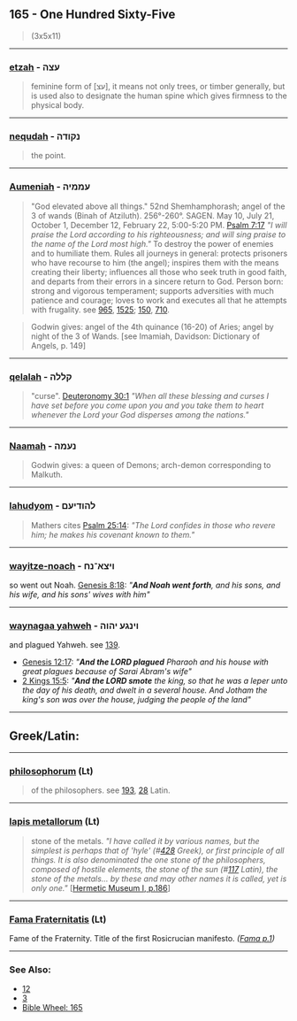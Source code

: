 ## 165 - One Hundred Sixty-Five
> (3x5x11)

---

### [etzah](/keys/OTzH) - עצה
> feminine form of [עצ], it means not only trees, or timber generally, but is used also to designate the human spine which gives firmness to the physical body.

---

### [nequdah](/keys/NQVDH) - נקודה
> the point.

---

### [Aumeniah](/keys/OMMIH) - עממיה
> "God elevated above all things." 52nd Shemhamphorash; angel of the 3 of wands (Binah of Atziluth). 256°-260°. SAGEN. May 10, July 21, October 1, December 12, February 22, 5:00-5:20 PM. [Psalm 7:17](http://biblehub.com/psalms/7-17.htm) *"I will praise the Lord according to his righteousness; and will sing praise to the name of the Lord most high."* To destroy the power of enemies and to humiliate them. Rules all journeys in general: protects prisoners who have recourse to him (the angel); inspires them with the means creating their liberty; influences all those who seek truth in good faith, and departs from their errors in a sincere return to God. Person born: strong and vigorous temperament; supports adversities with much patience and courage; loves to work and executes all that he attempts with frugality. see [965](965), [1525](1525); [150](150), [710](710).

> Godwin gives: angel of the 4th quinance (16-20) of Aries; angel by night of the 3 of Wands. [see Imamiah, Davidson: Dictionary of Angels, p. 149]

---

### [qelalah](/keys/QLLH) - קללה
> "curse". [Deuteronomy 30:1](http://biblehub.com/deuteronomy/30-1.htm) *"When all these blessing and curses I have set before you come upon you and you take them to heart whenever the Lord your God disperses among the nations."*

---

### [Naamah](/keys/NOMH) - נעמה
> Godwin gives: a queen of Demons; arch-demon corresponding to Malkuth.

---

### [lahudyom](/keys/LHVDIOM) - להודיעם
> Mathers cites [Psalm 25:14](http://biblehub.com/psalms/25-14.htm): *"The Lord confides in those who revere him; he makes his covenant known to them."*

---

### [wayitze-noach](/keys/VITzA-NCh) - ויצא־נח
so went out Noah. [Genesis 8:18](https://biblehub.com/genesis/8-18.htm): *"**And Noah went forth**, and his sons, and his wife, and his sons' wives with him"*

---

### [waynagaa yahweh](/keys/VINGO.IHVH) - וינגע יהוה
and plagued Yahweh. see [139](139).

- [Genesis 12:17](https://biblehub.com/genesis/12-17.htm): *"**And the LORD plagued** Pharaoh and his house with great plagues because of Sarai Abram's wife"*
- [2 Kings 15:5](https://biblehub.com/2_kings/15-5.htm): *"**And the LORD smote** the king, so that he was a leper unto the day of his death, and dwelt in a several house. And Jotham the king's son was over the house, judging the people of the land"*

---

## Greek/Latin:

---

### [philosophorum](/latin?word=philosophorum) (Lt)
> of the philosophers. see [193](193), [28](28) Latin.

---

### [lapis metallorum](/latin?word=lapis+metallorum) (Lt)
> stone of the metals. *"I have called it by various names, but the simplest is perhaps that of 'hyle' (#[428](428) Greek), or first principle of all things. It is also denominated the one stone of the philosophers, composed of hostile elements, the stone of the sun (#[117](117) Latin), the stone of the metals... by these and may other names it is called, yet is only one."* [[Hermetic Museum I, p.186](https://archive.org/stream/b24927363_0001#page/186)]

---

### [Fama Fraternitatis](/latin?word=Fama+Fraternitatis) (Lt)
Fame of the Fraternity. Title of the first Rosicrucian manifesto. *([Fama p.1](https://archive.org/stream/fameconfessionof00vaug#page/n79))*

---

### See Also:

- [12](12)
- [3](3)
- [Bible Wheel: 165](https://www.biblewheel.com//GR/GR_Database.php?SearchBy_Gematria=165)


